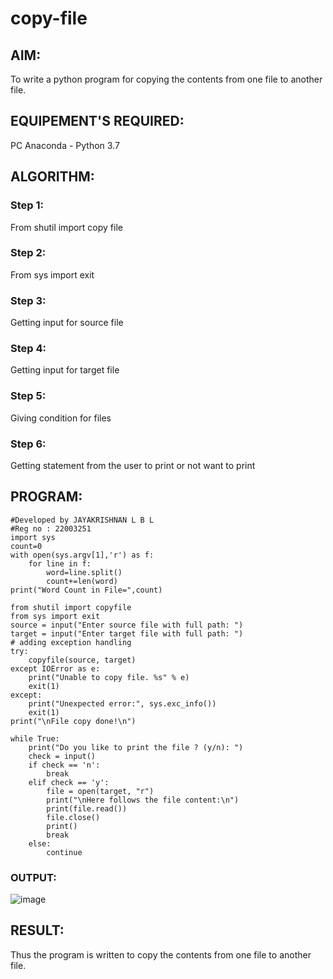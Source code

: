# copy-file
## AIM:
To write a python program for copying the contents from one file to another file.
## EQUIPEMENT'S REQUIRED: 
PC
Anaconda - Python 3.7
## ALGORITHM: 
### Step 1:
 From shutil import copy file
### Step 2: 
  From sys import exit
### Step 3: 
 Getting input for source file
### Step 4:  
 Getting input for target file
### Step 5: 
 Giving condition for files
### Step 6: 
 Getting statement from the user to print or not want to print
## PROGRAM:
```
#Developed by JAYAKRISHNAN L B L
#Reg no : 22003251 
import sys
count=0
with open(sys.argv[1],'r') as f:
    for line in f:
        word=line.split()
        count+=len(word)
print("Word Count in File=",count)

from shutil import copyfile
from sys import exit
source = input("Enter source file with full path: ")
target = input("Enter target file with full path: ")
# adding exception handling
try:
    copyfile(source, target)
except IOError as e:
    print("Unable to copy file. %s" % e)
    exit(1)
except:
    print("Unexpected error:", sys.exc_info())
    exit(1)
print("\nFile copy done!\n")

while True:
    print("Do you like to print the file ? (y/n): ")
    check = input()
    if check == 'n':
        break
    elif check == 'y':
        file = open(target, "r")
        print("\nHere follows the file content:\n")
        print(file.read())
        file.close()
        print()
        break
    else:
        continue
```

### OUTPUT:
![image](https://user-images.githubusercontent.com/120232371/215267380-7f578803-e708-4922-947a-c247c18103f7.png)


## RESULT:
Thus the program is written to copy the contents from one file to another file.
